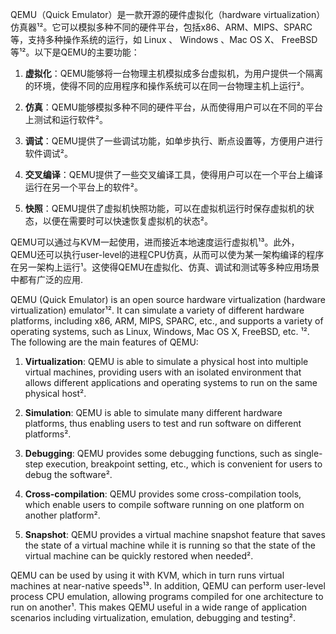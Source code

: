 QEMU（Quick Emulator）是一款开源的硬件虚拟化（hardware virtualization）仿真器¹²。它可以模拟多种不同的硬件平台，包括x86、ARM、MIPS、SPARC等，支持多种操作系统的运行，如 Linux 、 Windows 、Mac OS X、 FreeBSD 等¹²。以下是QEMU的主要功能：

1. **虚拟化**：QEMU能够将一台物理主机模拟成多台虚拟机，为用户提供一个隔离的环境，使得不同的应用程序和操作系统可以在同一台物理主机上运行²。

2. **仿真**：QEMU能够模拟多种不同的硬件平台，从而使得用户可以在不同的平台上测试和运行软件²。

3. **调试**：QEMU提供了一些调试功能，如单步执行、断点设置等，方便用户进行软件调试²。

4. **交叉编译**：QEMU提供了一些交叉编译工具，使得用户可以在一个平台上编译运行在另一个平台上的软件²。

5. **快照**：QEMU提供了虚拟机快照功能，可以在虚拟机运行时保存虚拟机的状态，以便在需要时可以快速恢复虚拟机的状态²。

QEMU可以通过与KVM一起使用，进而接近本地速度运行虚拟机¹³。此外，QEMU还可以执行user-level的进程CPU仿真，从而可以使为某一架构编译的程序在另一架构上运行¹。这使得QEMU在虚拟化、仿真、调试和测试等多种应用场景中都有广泛的应用. 



QEMU (Quick Emulator) is an open source hardware virtualization (hardware virtualization) emulator¹². It can simulate a variety of different hardware platforms, including x86, ARM, MIPS, SPARC, etc., and supports a variety of operating systems, such as Linux, Windows, Mac OS X, FreeBSD, etc. ¹². The following are the main features of QEMU:

1. **Virtualization**: QEMU is able to simulate a physical host into multiple virtual machines, providing users with an isolated environment that allows different applications and operating systems to run on the same physical host².

2. **Simulation**: QEMU is able to simulate many different hardware platforms, thus enabling users to test and run software on different platforms².

3. **Debugging**: QEMU provides some debugging functions, such as single-step execution, breakpoint setting, etc., which is convenient for users to debug the software².

4. **Cross-compilation**: QEMU provides some cross-compilation tools, which enable users to compile software running on one platform on another platform².

5. **Snapshot**: QEMU provides a virtual machine snapshot feature that saves the state of a virtual machine while it is running so that the state of the virtual machine can be quickly restored when needed².

QEMU can be used by using it with KVM, which in turn runs virtual machines at near-native speeds¹³. In addition, QEMU can perform user-level process CPU emulation, allowing programs compiled for one architecture to run on another¹. This makes QEMU useful in a wide range of application scenarios including virtualization, emulation, debugging and testing². 

